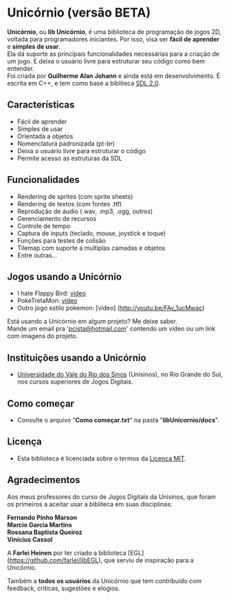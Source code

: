 # Unicórnio (versão BETA)

**Unicórnio**, ou **lib Unicórnio**, é uma biblioteca de programação de jogos 2D, voltada para programadores iniciantes.  Por isso, visa ser **fácil de aprender** e **simples de usar**.  
Ela dá suporte as principais funcionalidades necessárias para a criação de um jogo. E deixa o usuário livre para estruturar seu código como bem entender.  
Foi criada por **Guilherme Alan Johann** e ainda está em desenvolvimento.  É escrita em C++, e tem como base a bibliteca [SDL 2.0](https://www.libsdl.org/).

## Características

  - Fácil de aprender
  - Simples de usar
  - Orientada a objetos
  - Nomenclatura padronizada (pt-br)
  - Deixa o usuário livre para estruturar o código
  - Permite acesso as estruturas da SDL

## Funcionalidades

  - Rendering de sprites (com sprite sheets)
  - Rendering de textos (com fontes .ttf)
  - Reprodução de áudio (.wav, .mp3, .ogg, outros)
  - Gerenciamento de recursos
  - Controle de tempo
  - Captura de inputs (teclado, mouse, joystick e toque)
  - Funções para testes de colisão
  - Tilemap com suporte a multiplas camadas e objetos
  - Entre outras...

## Jogos usando a Unicórnio

  - I hate Flappy Bird: [vídeo](http://www.youtube.com/watch?v=IgDd3IXTekg) 
  - PokeTretaMon: [vídeo](http://youtu.be/0x9sIIj6oBU)   
  - Outro jogo estilo pokemon: [vídeo] (http://youtu.be/FAv_1ucMwac)  
  
Está usando a Unicórnio em algum projeto? Me deixe saber.  
Mande um email pra 'pcista@hotmail.com' contendo um vídeo ou um link com imagens do projeto.

## Instituições usando a Unicórnio

  - [Universidade do Vale do Rio dos Sinos](http://www.unisinos.br) (Unisinos), no Rio Grande do Sul, nos cursos superiores de Jogos Digitais. 

## Como começar

  - Consulte o arquivo "**Como começar.txt**" na pasta "**libUnicornio/docs**".

## Licença

  - Esta biblioteca é licenciada sobre o termos da [Licença MIT](http://pt.wikipedia.org/wiki/Licença_MIT).

## Agradecimentos

Aos meus professores do curso de Jogos Digitais da Unisinos, que foram os primeiros a aceitar usar a bibliteca em suas disciplinas:  

**Fernando Pinho Marson**  
**Marcio Garcia Martins**  
**Rossana Baptista Queiroz**  
**Vinícius Cassol**  

A **Farlei Heinen** por ter criado a biblioteca [EGL] (https://github.com/farlei/libEGL), que serviu de inspiração para a Unicórnio.

Também a **todos os usuários** da Unicórnio que tem contribuído com feedback, criticas, sugestões e elogios.

